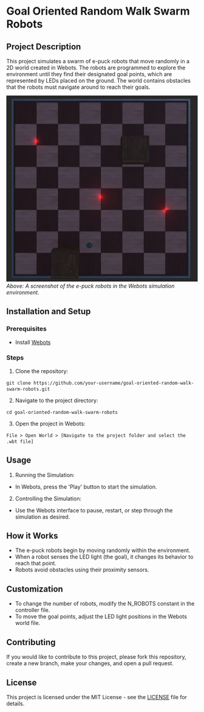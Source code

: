 # Goal Oriented Random Walk Swarm Robots
## Project Description
This project simulates a swarm of e-puck robots that move randomly in a 2D world created in Webots. The robots are programmed to explore the environment until they find their designated goal points, which are represented by LEDs placed on the ground. The world contains obstacles that the robots must navigate around to reach their goals.

![Simulation Screenshot](Screenshots/1robot_initial%20state.png)
_Above: A screenshot of the e-puck robots in the Webots simulation environment._

## Installation and Setup
### Prerequisites
- Install [Webots](https://cyberbotics.com/#download)

### Steps
1. Clone the repository:
```
git clone https://github.com/your-username/goal-oriented-random-walk-swarm-robots.git
```
2. Navigate to the project directory:
```
cd goal-oriented-random-walk-swarm-robots
```
3. Open the project in Webots:
```
File > Open World > [Navigate to the project folder and select the .wbt file]
```
## Usage
1. Running the Simulation:
- In Webots, press the 'Play' button to start the simulation.

2. Controlling the Simulation:
- Use the Webots interface to pause, restart, or step through the simulation as desired.

## How it Works
- The e-puck robots begin by moving randomly within the environment.
- When a robot senses the LED light (the goal), it changes its behavior to reach that point.
- Robots avoid obstacles using their proximity sensors.

## Customization
- To change the number of robots, modify the N_ROBOTS constant in the controller file.
- To move the goal points, adjust the LED light positions in the Webots world file.

## Contributing
If you would like to contribute to this project, please fork this repository, create a new branch, make your changes, and open a pull request.

## License
This project is licensed under the MIT License - see the [LICENSE](LICENSE) file for details.